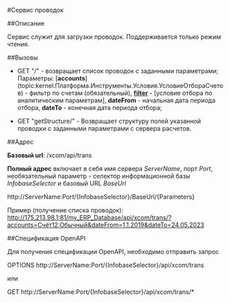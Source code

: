 ﻿---
Keywords: TransService, Сервис проводок
---

<!---#TransService --->
#Сервис проводок

##Описание

Сервис служит для загрузки проводок. Поддерживается только режим чтения.


##Вызовы

- GET "/" - возвращает список проводок с заданными параметрами; Параметры: [**accounts**] (topic:kernel.Платформа.Инструменты.Условия.УсловиеОтбораСчетов) - фильтр по счетам (обязательный),
    [**filter**](topic:kernel.Платформа.Инструменты.Условия.УсловиеОтбораПараметров) - [условие отбора по аналитическим параметрам], **dateFrom** - начальная дата периода отбора, **dateTo** - конечная дата периода отбора;

- GET "getStructure/" - Возвращает структуру полей указанной проводки с заданными параметрами с сервера расчетов.


##Адрес

**Базовый url**: /xcom/api/trans

**Полный адрес** включает в себя имя сервера *ServerName*, порт *Port*, необязательный параметр - селектор информационной базы *InfobaseSelector* и базовый URL *BaseUrl*

http://ServerName:Port/{InfobaseSelector}/BaseUrl/{Parameters}

Пример (получение списка проводок): http://175.213.98.1:81/my_ERP_Database/api/xcom/trans/?accounts=Счёт12:Обычный&dateFrom=1.1.2019&dateTo=24.05.2023


##Спецификация OpenAPI

Для получения спецификации OpenAPI, необходимо отправить запрос

OPTIONS http://ServerName:Port/{InfobaseSelector}/api/xcom/trans

или

GET http://ServerName:Port/{InfobaseSelector}/api/xcom/trans/*